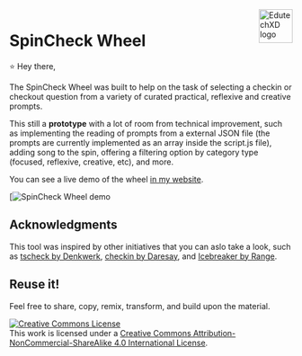 <a href="https://edutechxd.com">
    <img src="https://edutechxd.com/wp-content/uploads/2022/04/EdutechXD.svg" alt="EdutechXD logo" title="EdutechXD logo" align="right" height="60" />
</a>

SpinCheck Wheel
======================

:star: Hey there,

The SpinCheck Wheel was built to help on the task of selecting a checkin or checkout question from a variety of curated practical, reflexive and creative prompts.

This still a **prototype** with a lot of room from technical improvement, such as implementing the reading of prompts from a external JSON file (the prompts are currently implemented as an array inside the script.js file), adding song to the spin, offering a filtering option by category type (focused, reflexive, creative, etc), and more.

You can see a live demo of the wheel [in my website](https://edutechxd.com/tools/spincheck/index.html). 

[![SpinCheck Wheel demo](https://edutechxd.com/tools/spincheck/img/wheel_img.png)

## Acknowledgments

This tool was inspired by other initiatives that you can aslo take a look, such as [tscheck by Denkwerk](http://tscheck.in/), [checkin by Daresay](https://checkin.daresay.io/), and [Icebreaker by Range](https://icebreaker.range.co).

## Reuse it!

Feel free to share, copy, remix, transform, and build upon the material.

[![Creative Commons License](https://i.creativecommons.org/l/by-nc-sa/4.0/88x31.png)](http://creativecommons.org/licenses/by-nc-sa/4.0/)  
This work is licensed under a [Creative Commons Attribution-NonCommercial-ShareAlike 4.0 International License](http://creativecommons.org/licenses/by-nc-sa/4.0/).



